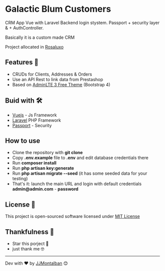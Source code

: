 


# Galactic Blum Customers 

CRM App Vue with Laravel Backend login stystem. Passport + security layer & + AuthController.

Basically it is a custom made CRM

Project allocated in [Rosaluxo](http://rosaluxo.com/)

## Features 📄

- CRUDs for Clients, Addresses & Orders
- Use an API Rest to link data from Prestashop
- Based on [AdminLTE 3 Free Theme](https://adminlte.io/themes/dev/AdminLTE/index.html) (Bootstrap 4)

## Buid with 🛠️

* [Vuejs](https://github.com/vuejs/vue) - Js Framework
* [Laravel](https://laravel.com/) PHP Framework
* [Passport](https://laravel.com/docs/8.x/passport) - Security

## How to use

- Clone the repository with __git clone__
- Copy __.env.example__ file to __.env__ and edit database credentials there
- Run __composer install__
- Run __php artisan key:generate__
- Run __php artisan migrate --seed__ (it has some seeded data for your testing)
- That's it: launch the main URL and login with default credentials __admin@admin.com__ - __password__


## License 📄

This project is open-sourced software licensed under [MIT License](https://opensource.org/licenses/MIT)


## Thankfulness 🎁

* Star this porject 📢 
* just thank me 🤓



---
Dev with ❤️ by [JJMontalban](https://jjmontalban.github.io) 😊
